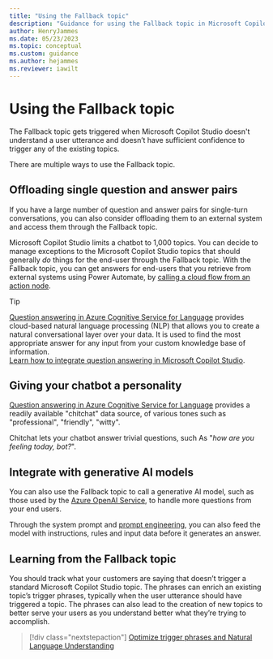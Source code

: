 ```yaml
---
title: "Using the Fallback topic"
description: "Guidance for using the Fallback topic in Microsoft Copilot Studio"
author: HenryJammes
ms.date: 05/23/2023
ms.topic: conceptual
ms.custom: guidance
ms.author: hejammes
ms.reviewer: iawilt
---
```


# Using the Fallback topic

The Fallback topic gets triggered when Microsoft Copilot Studio doesn't understand a user utterance and doesn’t have sufficient confidence to trigger any of the existing topics.

There are multiple ways to use the Fallback topic.

## Offloading single question and answer pairs

If you have a large number of question and answer pairs for single-turn conversations, you can also consider offloading them to an external system and access them through the Fallback topic.

Microsoft Copilot Studio limits a chatbot to 1,000 topics. You can decide to manage exceptions to the Microsoft Copilot Studio topics that should generally _do_ things for the end-user through the Fallback topic. With the Fallback topic, you can get answers for end-users that you retrieve from external systems using Power Automate, by [calling a cloud flow from an action node](/power-virtual-agents/advanced-use-flow).

> [!TIP]
> [Question answering in Azure Cognitive Service for Language](/azure/cognitive-services/language-service/question-answering/overview) provides cloud-based natural language processing (NLP) that allows you to create a natural conversational layer over your data. It is used to find the most appropriate answer for any input from your custom knowledge base of information.  
> [Learn how to integrate question answering in Microsoft Copilot Studio](/power-virtual-agents/integrate-with-question-answering).

## Giving your chatbot a personality

[Question answering in Azure Cognitive Service for Language](/azure/cognitive-services/language-service/question-answering/overview) provides a readily available "chitchat" data source, of various tones such as "professional", "friendly", "witty".

Chitchat lets your chatbot answer trivial questions, such As "_how are you feeling today, bot?_".

## Integrate with generative AI models

You can also use the Fallback topic to call a generative AI model, such as those used by the [Azure OpenAI Service](/azure/cognitive-services/openai/overview), to handle more questions from your end users.

Through the system prompt and [prompt engineering](/azure/cognitive-services/openai/concepts/prompt-engineering), you can also feed the model with instructions, rules and input data before it generates an answer.

## Learning from the Fallback topic

You should track what your customers are saying that doesn’t trigger a standard Microsoft Copilot Studio topic. The phrases can enrich an existing topic’s trigger phrases, typically when the user utterance should have triggered a topic. The phrases can also lead to the creation of new topics to better serve your users as you understand better what they’re trying to accomplish.

> [!div class="nextstepaction"]
> [Optimize trigger phrases and Natural Language Understanding](trigger-phrases-best-practices.md)
